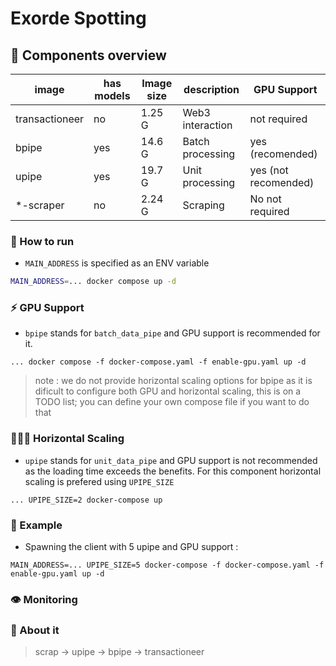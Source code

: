 # Exorde Spotting

## 🐳 Components overview

| image | has models | Image size | description | GPU Support |
| --- | --- | --- | --- | --- |
| transactioneer | no | 1.25 G | Web3 interaction | not required |
| bpipe | yes | 14.6 G | Batch processing | yes (recomended) |
| upipe | yes | 19.7 G | Unit processing | yes (not recomended) |
| *-scraper | no | 2.24 G | Scraping | No not required |

### 📘 How to run

- `MAIN_ADDRESS` is specified as an ENV variable

```bash
MAIN_ADDRESS=... docker compose up -d
```
### ⚡ GPU Support

- `bpipe` stands for `batch_data_pipe` and GPU support is recommended for it.

```
... docker compose -f docker-compose.yaml -f enable-gpu.yaml up -d
```

> note : we do not provide horizontal scaling options for bpipe as it is dificult to configure both GPU
> and horizontal scaling, this is on a TODO list; you can define your own compose file if you want to do that

### 🧑‍🤝‍🧑 Horizontal Scaling

- `upipe` stands for `unit_data_pipe` and GPU support is not recommended as the loading time exceeds the benefits. 
For this component horizontal scaling is prefered using `UPIPE_SIZE`

```
... UPIPE_SIZE=2 docker-compose up
```

### 📘 Example

- Spawning the client with 5 upipe and GPU support :
```
MAIN_ADDRESS=... UPIPE_SIZE=5 docker-compose -f docker-compose.yaml -f enable-gpu.yaml up -d
```

### 👁️ Monitoring

### 💬 About it
> scrap -> upipe -> bpipe -> transactioneer

